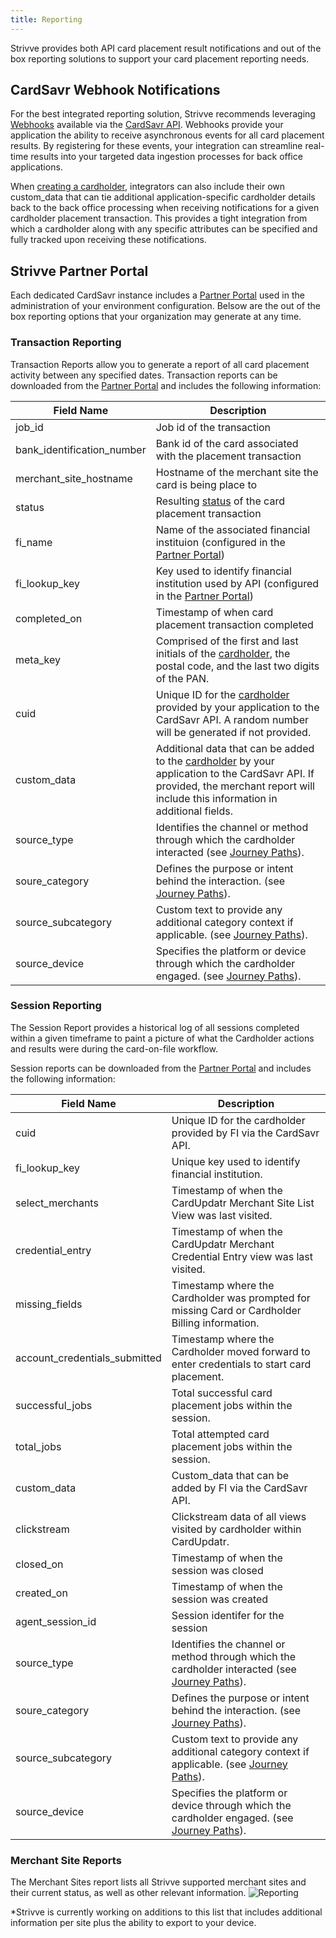 ```yaml
---
title: Reporting
---
```


Strivve provides both API card placement result notifications and out of the box reporting solutions to support your card placement reporting needs.  

## CardSavr Webhook Notifications
For the best integrated reporting solution, Strivve recommends leveraging [Webhooks](https://developers.strivve.com/resources/notifications) available via the [CardSavr API](https://swch.github.io/slate/#introduction).  Webhooks provide your application the ability to receive asynchronous events for all card placement results.  By registering for these events, your integration can streamline real-time results into your targeted data ingestion processes for back office applications.

When [creating a cardholder](https://swch.github.io/slate/#create-cardholder), integrators can also include their own custom_data that can tie additional application-specific cardholder details back to the back office processing when receiving notifications for a given cardholder placement transaction.  This provides a tight integration from which a cardholder along with any specific attributes can be specified and fully tracked upon receiving these notifications.

## Strivve Partner Portal

Each dedicated CardSavr instance includes a [Partner Portal](https://developers.strivve.com/ops-admin/partner-portal) used in the administration of your environment configuration.  Belsow are the out of the box reporting options that your organization may generate at any time.


### Transaction Reporting
Transaction Reports allow you to generate a report of all card placement activity between any specified dates. Transaction reports can be downloaded from the [Partner Portal](https://developers.strivve.com/ops-admin/partner-portal) and includes the following information:

| Field Name                  | Description                                         
|-----------------------------| ----------------------------------------------------
| job_id                      | Job id of the transaction                           
| bank_identification_number  | Bank id of the card associated with the placement transaction                                 
| merchant_site_hostname      | Hostname of the merchant site the card is being place to                      
| status                      | Resulting [status](https://swch.github.io/slate/#post-place_card_on_single_site_job-1) of the card placement transaction  
| fi_name                     | Name of the associated financial instituion (configured in the [Partner Portal](https://developers.strivve.com/ops-admin/partner-portal))         
| fi_lookup_key               | Key used to identify financial institution used by API (configured in the [Partner Portal](https://developers.strivve.com/ops-admin/partner-portal))
| completed_on                | Timestamp of when card placement transaction completed
| meta_key                    | Comprised of the first and last initials of the [cardholder](https://swch.github.io/slate/#create-cardholder), the postal code, and the last two digits of the PAN.
| cuid          | Unique ID for the [cardholder](https://swch.github.io/slate/#create-cardholder) provided by your application to the CardSavr API.  A random number will be generated if not provided.
| custom_data   | Additional data that can be added to the [cardholder](https://swch.github.io/slate/#create-cardholder) by your application to the CardSavr API.  If provided, the merchant report will include this information in additional fields.
| source_type                 | Identifies the channel or method through which the cardholder interacted (see [Journey Paths](/integrations/sources)).
| soure_category              | Defines the purpose or intent behind the interaction. (see [Journey Paths](/integrations/sources)).
| source_subcategory          | Custom text to provide any additional category context if applicable. (see [Journey Paths](/integrations/sources)).
| source_device               | Specifies the platform or device through which the cardholder engaged. (see [Journey Paths](/integrations/sources)).


### Session Reporting
The Session Report provides a historical log of all sessions completed within a given timeframe to paint a picture of what the Cardholder actions and results were during the card-on-file workflow.

Session reports can be downloaded from the [Partner Portal](https://developers.strivve.com/ops-admin/partner-portal) and includes the following information:

| Field Name                  | Description                                         
|-----------------------------| ----------------------------------------------------
| cuid                        | Unique ID for the cardholder provided by FI via the CardSavr API.                             
| fi_lookup_key               | Unique key used to identify financial institution.                     
| select_merchants            | Timestamp of when the CardUpdatr Merchant Site List View was last visited.
| credential_entry            | Timestamp of when the CardUpdatr Merchant Credential Entry view was last visited.     
| missing_fields              | Timestamp where the Cardholder was prompted for missing Card or Cardholder Billing information.
| account_credentials_submitted | Timestamp where the  Cardholder moved forward to enter credentials to start card placement.
| successful_jobs             | Total successful card placement jobs within the session.
| total_jobs                  | Total attempted card placement jobs within the session.
| custom_data                 | Custom_data that can be added by FI via the CardSavr API.
| clickstream                 | Clickstream data of all views visited by cardholder within CardUpdatr.
| closed_on                   | Timestamp of when the session was closed
| created_on                  | Timestamp of when the session was created
| agent_session_id            | Session identifer for the session
| source_type                 | Identifies the channel or method through which the cardholder interacted (see [Journey Paths](/integrations/sources)).
| soure_category              | Defines the purpose or intent behind the interaction. (see [Journey Paths](/integrations/sources)).
| source_subcategory          | Custom text to provide any additional category context if applicable. (see [Journey Paths](/integrations/sources)).
| source_device               | Specifies the platform or device through which the cardholder engaged. (see [Journey Paths](/integrations/sources)).



### Merchant Site Reports
The Merchant Sites report lists all Strivve supported merchant sites and their current status, as well as other relevant information. 
![Reporting](/images/merchant_site_report_1.png ) 

*Strivve is currently working on additions to this list that includes additional information per site plus the ability to export to your device. 


